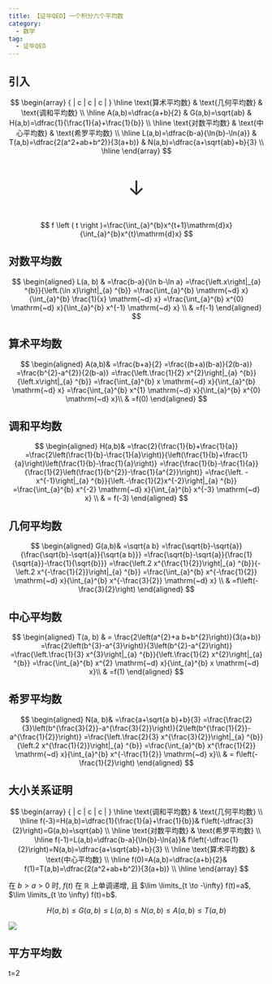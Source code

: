 ```yaml
---
title: 【证毕QED】一个积分六个平均数
category:
  - 数学
tag:
  - 证毕QED
---
```


<SiteInfo
  name="[证毕QED]一个积分六个平均数"
  desc="参考文献: Chen, Hongwei. “Means Generated by an Integral.” Mathematics Magazine, vol. 78, no. 5, 2005, pp. 397–99."
  url="https://www.bilibili.com/video/BV1DW421w7Z8/"
  logo="https://www.bilibili.com/favicon.ico"
  preview="https://cdn.jsdelivr.net/gh/shenbourne/Image-Hosting-Service@main/blog/202408310330393.jpg"
/>

## 引入

$$
\begin{array} { | c | c | c | } \hline
\text{算术平均数} & \text{几何平均数} & \text{调和平均数} \\ \hline
A(a,b)=\dfrac{a+b}{2} & 
G(a,b)=\sqrt{ab} & 
H(a,b)=\dfrac{1}{\frac{1}{a}+\frac{1}{b}} \\ \hline
\text{对数平均数} & \text{中心平均数} & \text{希罗平均数} \\ \hline
L(a,b)=\dfrac{b-a}{\ln{b}-\ln{a}} & 
T(a,b)=\dfrac{2(a^2+ab+b^2)}{3(a+b)} & 
N(a,b)=\dfrac{a+\sqrt{ab}+b}{3} \\ \hline
\end{array}
$$

<p style="text-align:center;font-size:40px">↓</p>

$$
f \left ( t \right )=\frac{\int_{a}^{b}x^{t+1}\mathrm{d}x}{\int_{a}^{b}x^{t}\mathrm{d}x}
$$

## 对数平均数

$$
\begin{aligned}
L(a, b) & =\frac{b-a}{\ln b-\ln a}
=\frac{\left.x\right|_{a} ^{b}}{\left.(\ln x)\right|_{a} ^{b}} 
=\frac{\int_{a}^{b} \mathrm{~d} x}{\int_{a}^{b} \frac{1}{x} \mathrm{~d} x} 
=\frac{\int_{a}^{b} x^{0} \mathrm{~d} x}{\int_{a}^{b} x^{-1} \mathrm{~d} x} \\
& =f(-1)
\end{aligned}
$$

## 算术平均数

$$
\begin{aligned}
A(a,b)& =\frac{b+a}{2} 
=\frac{(b+a)(b-a)}{2(b-a)}
=\frac{b^{2}-a^{2}}{2(b-a)} 
=\frac{\left.\frac{1}{2} x^{2}\right|_{a} ^{b}}{\left.x\right|_{a} ^{b}} 
=\frac{\int_{a}^{b} x \mathrm{~d} x}{\int_{a}^{b} \mathrm{~d} x} 
=\frac{\int_{a}^{b} x^{1} \mathrm{~d} x}{\int_{a}^{b} x^{0} \mathrm{~d} x}\\
& =f(0)
\end{aligned}
$$

## 调和平均数

$$
\begin{aligned}
H(a,b)& =\frac{2}{\frac{1}{b}+\frac{1}{a}} 
=\frac{2\left(\frac{1}{b}-\frac{1}{a}\right)}{\left(\frac{1}{b}+\frac{1}{a}\right)\left(\frac{1}{b}-\frac{1}{a}\right)}
=\frac{\frac{1}{b}-\frac{1}{a}}{\frac{1}{2}\left(\frac{1}{b^{2}}-\frac{1}{a^{2}}\right)} 
=\frac{\left. -x^{-1}\right|_{a} ^{b}}{\left.-\frac{1}{2}x^{-2}\right|_{a} ^{b}}
=\frac{\int_{a}^{b} x^{-2} \mathrm{~d} x}{\int_{a}^{b} x^{-3} \mathrm{~d} x} \\
& = f(-3)
\end{aligned}
$$

## 几何平均数

$$
\begin{aligned}
G(a,b)& =\sqrt{a b}
=\frac{\sqrt{b}-\sqrt{a}}{\frac{\sqrt{b}-\sqrt{a}}{\sqrt{a b}}} 
=\frac{\sqrt{b}-\sqrt{a}}{\frac{1}{\sqrt{a}}-\frac{1}{\sqrt{b}}} 
=\frac{\left.2 x^{\frac{1}{2}}\right|_{a} ^{b}}{-\left.2 x^{-\frac{1}{2}}\right|_{a} ^{b}}
=\frac{\int_{a}^{b} x^{-\frac{1}{2}} \mathrm{~d} x}{\int_{a}^{b} x^{-\frac{3}{2}} \mathrm{~d} x} \\
& =f\left(-\frac{3}{2}\right) 
\end{aligned}
$$

## 中心平均数

$$
\begin{aligned}
T(a, b) & = \frac{2\left(a^{2}+a b+b^{2}\right)}{3(a+b)}
=\frac{2\left(b^{3}-a^{3}\right)}{3\left(b^{2}-a^{2}\right)}
=\frac{\left.\frac{1}{3} x^{3}\right|_{a} ^{b}}{\left.\frac{1}{2} x^{2}\right|_{a} ^{b}}
=\frac{\int_{a}^{b} x^{2} \mathrm{~d} x}{\int_{a}^{b} x \mathrm{~d} x}\\
& =f(1)
\end{aligned}
$$

## 希罗平均数

$$
\begin{aligned}
N(a, b)& =\frac{a+\sqrt{a b}+b}{3}
=\frac{\frac{2}{3}\left(b^{\frac{3}{2}}-a^{\frac{3}{2}}\right)}{2\left(b^{\frac{1}{2}}-a^{\frac{1}{2}}\right)}
=\frac{\left.\frac{2}{3} x^{\frac{3}{2}}\right|_{a} ^{b}}{\left.2 x^{\frac{1}{2}}\right|_{a} ^{b}}
=\frac{\int_{a}^{b} x^{\frac{1}{2}} \mathrm{~d} x}{\int_{a}^{b} x^{-\frac{1}{2}} \mathrm{~d} x}\\
& = f\left(-\frac{1}{2}\right) 
\end{aligned}
$$

## 大小关系证明

$$
\begin{array} { | c | c | c | } \hline
\text{调和平均数} & \text{几何平均数} \\ \hline
f(-3)=H(a,b)=\dfrac{1}{\frac{1}{a}+\frac{1}{b}}& 
f\left(-\dfrac{3}{2}\right)=G(a,b)=\sqrt{ab} \\ \hline
\text{对数平均数} & \text{希罗平均数} \\ \hline
f(-1)=L(a,b)=\dfrac{b-a}{\ln{b}-\ln{a}}& 
f\left(-\dfrac{1}{2}\right)=N(a,b)=\dfrac{a+\sqrt{ab}+b}{3} \\ \hline
\text{算术平均数} & \text{中心平均数} \\ \hline
f(0)=A(a,b)=\dfrac{a+b}{2}& 
f(1)=T(a,b)=\dfrac{2(a^2+ab+b^2)}{3(a+b)} \\ \hline
\end{array}
$$

在 $b>a>0$ 时, $f(t)$ 在 $\mathbb{R}$ 上单调递增, 且 $\lim \limits_{t \to -\infty} f(t)=a$, $\lim \limits_{t \to \infty} f(t)=b$.

$$H(a,b)\leq G(a,b)\leq L(a,b)\leq N(a,b)\leq A(a,b)\leq T(a,b)$$

![](https://cdn.jsdelivr.net/gh/shenbourne/Image-Hosting-Service@main/blog/202408310309131.png)

## 平方平均数

t=2
